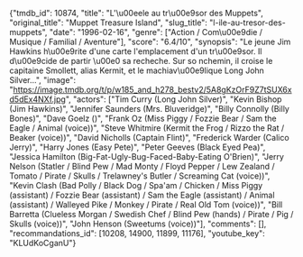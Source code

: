 {"tmdb_id": 10874, "title": "L'\u00eele au tr\u00e9sor des Muppets", "original_title": "Muppet Treasure Island", "slug_title": "l-ile-au-tresor-des-muppets", "date": "1996-02-16", "genre": ["Action / Com\u00e9die / Musique / Familial / Aventure"], "score": "6.4/10", "synopsis": "Le jeune Jim Hawkins h\u00e9rite d'une carte l'emplacement d'un tr\u00e9sor. Il d\u00e9cide de partir \u00e0 sa recheche. Sur so nchemin, il croise le capitaine Smollett, alias Kermit, et le machiav\u00e9lique Long John Silver...", "image": "https://image.tmdb.org/t/p/w185_and_h278_bestv2/5A8gKzOrF9Z7tSUX6xd5dEx4NXf.jpg", "actors": ["Tim Curry (Long John Silver)", "Kevin Bishop (Jim Hawkins)", "Jennifer Saunders (Mrs. Bluveridge)", "Billy Connolly (Billy Bones)", "Dave Goelz ()", "Frank Oz (Miss Piggy / Fozzie Bear / Sam the Eagle / Animal (voice))", "Steve Whitmire (Kermit the Frog / Rizzo the Rat / Beaker (voice))", "David Nicholls (Captain Flint)", "Frederick Warder (Calico Jerry)", "Harry Jones (Easy Pete)", "Peter Geeves (Black Eyed Pea)", "Jessica Hamilton (Big-Fat-Ugly-Bug-Faced-Baby-Eating O'Brien)", "Jerry Nelson (Statler / Blind Pew / Mad Monty / Floyd Pepper / Lew Zealand / Tomato / Pirate / Skulls / Trelawney's Butler / Screaming Cat (voice))", "Kevin Clash (Bad Polly / Black Dog / Spa'am / Chicken / Miss Piggy (assistant) / Fozzie Bear (assistant) / Sam the Eagle (assistant) / Animal (assistant) / Walleyed Pike / Monkey / Pirate / Real Old Tom (voice))", "Bill Barretta (Clueless Morgan / Swedish Chef / Blind Pew (hands) / Pirate / Pig / Skulls (voice))", "John Henson (Sweetums (voice))"], "comments": [], "recommandations_id": [10208, 14900, 11899, 11176], "youtube_key": "KLUdKoCganU"}